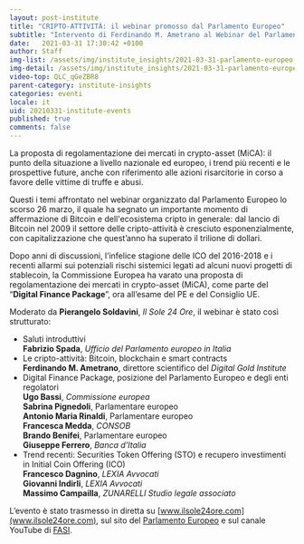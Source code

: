 ```yaml
---
layout: post-institute
title: "CRIPTO-ATTIVITÀ: il webinar promosso dal Parlamento Europeo"
subtitle: "Intervento di Ferdinando M. Ametrano al Webinar del Parlamento Europeo sulla proposta di regolamentazione dei mercati in crypto-asset (MiCA)" 
date:   2021-03-31 17:30:42 +0100
author: Staff
img-list: /assets/img/institute_insights/2021-03-31-parlamento-europeo.png
img-detail: /assets/img/institute_insights/2021-03-31-parlamento-europeo-thumb.jpg
video-top: QLC_qGeZBR8
parent-category: institute-insights
categories: eventi
locale: it
uid: 20210331-institute-events
published: true
comments: false
---
```


La proposta di regolamentazione dei mercati in crypto-asset (MiCA):
il punto della situazione a livello nazionale ed europeo,
i trend più recenti e le prospettive future,
anche con riferimento alle azioni risarcitorie in corso a favore delle vittime di truffe e abusi.

Questi i temi affrontato nel webinar organizzato dal Parlamento Europeo lo scorso 26 marzo,
il quale ha segnato un importante momento di affermazione di Bitcoin e dell'ecosistema cripto in generale:
dal lancio di Bitcoin nel 2009 il settore delle cripto-attività è cresciuto esponenzialmente,
con capitalizzazione che quest’anno ha superato il trilione di dollari.

Dopo anni di discussioni, l’infelice stagione delle ICO del 2016-2018 e
i recenti allarmi sui potenziali rischi sistemici legati ad alcuni nuovi progetti di stablecoin,
la Commissione Europea ha varato una proposta di regolamentazione dei mercati in crypto-asset (MiCA),
come parte del “**Digital Finance Package**”, ora all’esame del PE e del Consiglio UE.

Moderato da **Pierangelo Soldavini**, *Il Sole 24 Ore*, il webinar è stato così strutturato:

- Saluti introduttivi  
  **Fabrizio Spada**, *Ufficio del Parlamento europeo in Italia*
- Le cripto-attività: Bitcoin, blockchain e smart contracts  
  **Ferdinando M. Ametrano**, direttore scientifico del *Digital Gold Institute*
- Digital Finance Package, posizione del Parlamento Europeo e degli enti regolatori  
  **Ugo Bassi**, *Commissione europea*  
  **Sabrina Pignedoli**, Parlamentare europeo  
  **Antonio Maria Rinaldi**, Parlamentare europeo  
  **Francesca Medda**, *CONSOB*  
  **Brando Benifei**, Parlamentare europeo  
  **Giuseppe Ferrero**, *Banca d’Italia*  
- Trend recenti: Securities Token Offering (STO) e recupero investimenti in Initial Coin Offering (ICO)  
  **Francesco Dagnino**, *LEXIA Avvocati*  
  **Giovanni Indirli**, *LEXIA Avvocati*  
  **Massimo Campailla**, *ZUNARELLI Studio legale associato*

L’evento è stato trasmesso in diretta su [www.ilsole24ore.com](www.ilsole24ore.com),
sul sito del [Parlamento Europeo](https://www.europarl.europa.eu/italy/it/succede-al-pe/cripto-attivit%C3%A0-tra-recenti-sviluppi-e-digital-finance-package)
e sul canale YouTube di [FASI](https://youtu.be/QLC_qGeZBR8).
